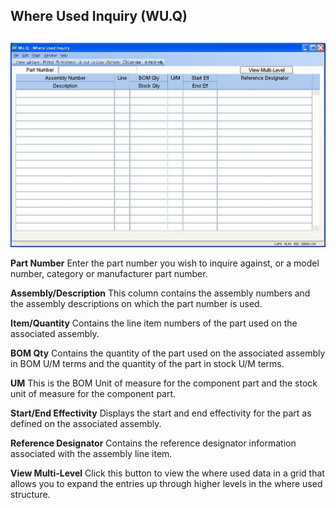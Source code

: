 ##  Where Used Inquiry (WU.Q)

<PageHeader />

##

![](./WU-Q-1.jpg)

**Part Number** Enter the part number you wish to inquire against, or a model
number, category or manufacturer part number.  
  
**Assembly/Description** This column contains the assembly numbers and the
assembly descriptions on which the part number is used.  
  
**Item/Quantity** Contains the line item numbers of the part used on the
associated assembly.  
  
**BOM Qty** Contains the quantity of the part used on the associated assembly
in BOM U/M terms and the quantity of the part in stock U/M terms.  
  
**UM** This is the BOM Unit of measure for the component part and the stock
unit of measure for the component part.  
  
**Start/End Effectivity** Displays the start and end effectivity for the part
as defined on the associated assembly.  
  
**Reference Designator** Contains the reference designator information
associated with the assembly line item.  
  
**View Multi-Level** Click this button to view the where used data in a grid
that allows you to expand the entries up through higher levels in the where
used structure.  
  
  
<badge text= "Version 8.10.57" vertical="middle" />

<PageFooter />